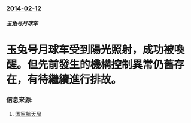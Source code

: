 ### [2014-02-12](/news/2014/02/12/index.md)

##### 玉兔号月球车
# 玉兔号月球车受到陽光照射，成功被喚醒。但先前發生的機構控制異常仍舊存在，有待繼續進行排故。 




### 信息来源:

1. [国家航天局](http://www.cnsa.gov.cn/n1081/n7529/n308608/617383.html)
